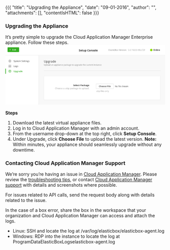 {{{
"title": "Upgrading the Appliance",
"date": "09-01-2016",
"author": "",
"attachments": [],
"contentIsHTML": false
}}}

### Upgrading the Appliance
It’s pretty simple to upgrade the Cloud Application Manager Enterprise appliance. Follow these steps.
![appliance-upgrading1.png](../../images/cloud-application-manager/appliance-upgrading1.png)

**Steps**
1. Download the latest virtual appliance files.
2. Log in to Cloud Application Manager with an admin account.
3. From the username drop-down at the top right, click **Setup Console**.
4. Under Upgrade, click **Choose File** to upload the latest version.
   **Note:** Within minutes, your appliance should seamlessly upgrade without any downtime.

### Contacting Cloud Application Manager Support

We’re sorry you’re having an issue in [Cloud Application Manager](https://www.ctl.io/cloud-application-manager/). Please review the [troubleshooting tips](../Troubleshooting/troubleshooting-tips.md), or contact [Cloud Application Manager support](mailto:incident@CenturyLink.com) with details and screenshots where possible.

For issues related to API calls, send the request body along with details related to the issue.

In the case of a box error, share the box in the workspace that your organization and Cloud Application Manager can access and attach the logs.
* Linux: SSH and locate the log at /var/log/elasticbox/elasticbox-agent.log
* Windows: RDP into the instance to locate the log at ProgramDataElasticBoxLogselasticbox-agent.log
